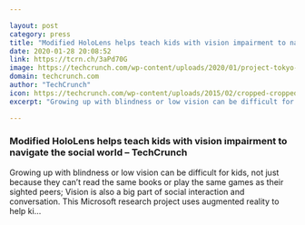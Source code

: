 ```yaml
---

layout: post
category: press
title: "Modified HoloLens helps teach kids with vision impairment to navigate the social world"
date: 2020-01-28 20:08:52
link: https://tcrn.ch/3aPd70G
image: https://techcrunch.com/wp-content/uploads/2020/01/project-tokyo-hololens.jpg?w=601
domain: techcrunch.com
author: "TechCrunch"
icon: https://techcrunch.com/wp-content/uploads/2015/02/cropped-cropped-favicon-gradient.png?w=180
excerpt: "Growing up with blindness or low vision can be difficult for kids, not just because they can’t read the same books or play the same games as their sighted peers; Vision is also a big part of social interaction and conversation. This Microsoft research project uses augmented reality to help ki…"

---
```


### Modified HoloLens helps teach kids with vision impairment to navigate the social world – TechCrunch

Growing up with blindness or low vision can be difficult for kids, not just because they can’t read the same books or play the same games as their sighted peers; Vision is also a big part of social interaction and conversation. This Microsoft research project uses augmented reality to help ki…